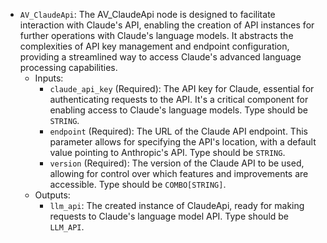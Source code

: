 - `AV_ClaudeApi`: The AV_ClaudeApi node is designed to facilitate interaction with Claude's API, enabling the creation of API instances for further operations with Claude's language models. It abstracts the complexities of API key management and endpoint configuration, providing a streamlined way to access Claude's advanced language processing capabilities.
    - Inputs:
        - `claude_api_key` (Required): The API key for Claude, essential for authenticating requests to the API. It's a critical component for enabling access to Claude's language models. Type should be `STRING`.
        - `endpoint` (Required): The URL of the Claude API endpoint. This parameter allows for specifying the API's location, with a default value pointing to Anthropic's API. Type should be `STRING`.
        - `version` (Required): The version of the Claude API to be used, allowing for control over which features and improvements are accessible. Type should be `COMBO[STRING]`.
    - Outputs:
        - `llm_api`: The created instance of ClaudeApi, ready for making requests to Claude's language model API. Type should be `LLM_API`.
